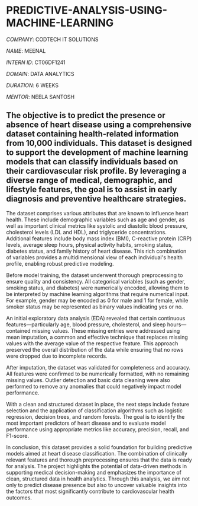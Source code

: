 # PREDICTIVE-ANALYSIS-USING-MACHINE-LEARNING

*COMPANY*: CODTECH IT SOLUTIONS

*NAME*: MEENAL

*INTERN ID*: CT06DF1241

*DOMAIN*: DATA ANALYTICS

*DURATION*: 6 WEEKS

*MENTOR*: NEELA SANTOSH

## The objective is to predict the presence or absence of heart disease using a comprehensive dataset containing health-related information from 10,000 individuals. This dataset is designed to support the development of machine learning models that can classify individuals based on their cardiovascular risk profile. By leveraging a diverse range of medical, demographic, and lifestyle features, the goal is to assist in early diagnosis and preventive healthcare strategies.

The dataset comprises various attributes that are known to influence heart health. These include demographic variables such as age and gender, as well as important clinical metrics like systolic and diastolic blood pressure, cholesterol levels (LDL and HDL), and triglyceride concentrations. Additional features include body mass index (BMI), C-reactive protein (CRP) levels, average sleep hours, physical activity habits, smoking status, diabetes status, and family history of heart disease. This rich combination of variables provides a multidimensional view of each individual's health profile, enabling robust predictive modeling.

Before model training, the dataset underwent thorough preprocessing to ensure quality and consistency. All categorical variables (such as gender, smoking status, and diabetes) were numerically encoded, allowing them to be interpreted by machine learning algorithms that require numerical input. For example, gender may be encoded as 0 for male and 1 for female, while smoker status may be represented as binary values indicating yes or no.

An initial exploratory data analysis (EDA) revealed that certain continuous features—particularly age, blood pressure, cholesterol, and sleep hours—contained missing values. These missing entries were addressed using mean imputation, a common and effective technique that replaces missing values with the average value of the respective feature. This approach preserved the overall distribution of the data while ensuring that no rows were dropped due to incomplete records.

After imputation, the dataset was validated for completeness and accuracy. All features were confirmed to be numerically formatted, with no remaining missing values. Outlier detection and basic data cleaning were also performed to remove any anomalies that could negatively impact model performance.

With a clean and structured dataset in place, the next steps include feature selection and the application of classification algorithms such as logistic regression, decision trees, and random forests. The goal is to identify the most important predictors of heart disease and to evaluate model performance using appropriate metrics like accuracy, precision, recall, and F1-score.

In conclusion, this dataset provides a solid foundation for building predictive models aimed at heart disease classification. The combination of clinically relevant features and thorough preprocessing ensures that the data is ready for analysis. The project highlights the potential of data-driven methods in supporting medical decision-making and emphasizes the importance of clean, structured data in health analytics. Through this analysis, we aim not only to predict disease presence but also to uncover valuable insights into the factors that most significantly contribute to cardiovascular health outcomes.
